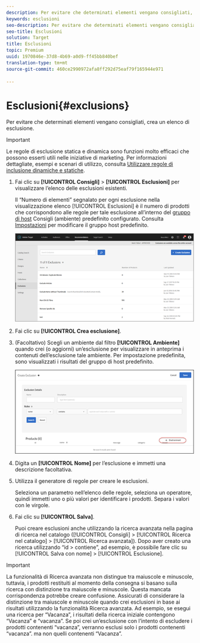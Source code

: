 ```yaml
---
description: Per evitare che determinati elementi vengano consigliati, crea un elenco di esclusione.
keywords: esclusioni
seo-description: Per evitare che determinati elementi vengano consigliati, crea un elenco di esclusione.
seo-title: Esclusioni
solution: Target
title: Esclusioni
topic: Premium
uuid: 1970846e-37d8-4b69-a0d9-ff45bb840bef
translation-type: tm+mt
source-git-commit: 460ce2990972afa8ff292d75eaf79f165944e971

---
```



# Esclusioni{#exclusions}

Per evitare che determinati elementi vengano consigliati, crea un elenco di esclusione.

>[!IMPORTANT]
>
>Le regole di esclusione statica e dinamica sono funzioni molto efficaci che possono esserti utili nelle iniziative di marketing. Per informazioni dettagliate, esempi e scenari di utilizzo, consulta [Utilizzare regole di inclusione dinamiche e statiche](../../c-recommendations/c-algorithms/use-dynamic-and-static-inclusion-rules.md#concept_4CB5C0FA705D4E449BD0B37B3D987F9F).

1. Fai clic su **[!UICONTROL Consigli]** &gt; **[!UICONTROL Esclusioni]** per visualizzare l’elenco delle esclusioni esistenti.

   Il “Numero di elementi” segnalato per ogni esclusione nella visualizzazione elenco [!UICONTROL Esclusioni] è il numero di prodotti che corrispondono alle regole per tale esclusione all’interno del [gruppo di host](/help/administrating-target/hosts.md) Consigli (ambiente) predefinito configurato. Consulta [Impostazioni](../../c-recommendations/plan-implement.md#concept_C1E1E2351413468692D6C21145EF0B84) per modificare il gruppo host predefinito.

   ![](assets/exclusions_list.png)

1. Fai clic su **[!UICONTROL Crea esclusione]**.

1. (Facoltativo) Scegli un ambiente dal filtro **[!UICONTROL Ambiente]** quando crei (o aggiorni) un’esclusione per visualizzare in anteprima i contenuti dell’esclusione tale ambiente. Per impostazione predefinita, sono visualizzati i risultati del gruppo di host predefinito.

   ![Creare un’esclusione](/help/c-recommendations/c-products/assets/CreateExclusion.png)

1. Digita un **[!UICONTROL Nome]** per l’esclusione e immetti una descrizione facoltativa.

1. Utilizza il generatore di regole per creare le esclusioni.

   Seleziona un parametro nell’elenco delle regole, seleziona un operatore, quindi immetti uno o più valori per identificare i prodotti. Separa i valori con le virgole.

1. Fai clic su **[!UICONTROL Salva]**.

   Puoi creare esclusioni anche utilizzando la ricerca avanzata nella pagina di ricerca nel catalogo ([!UICONTROL Consigli] &gt; [!UICONTROL Ricerca nel catalogo] &gt; [!UICONTROL Ricerca avanzata]). Dopo aver creato una ricerca utilizzando “id &gt; contiene”, ad esempio, è possibile fare clic su [!UICONTROL Salva con nome] &gt; [!UICONTROL Esclusione].

>[!IMPORTANT]
>
>La funzionalità di Ricerca avanzata non distingue tra maiuscole e minuscole, tuttavia, i prodotti restituiti al momento della consegna si basano sulla ricerca con distinzione tra maiuscole e minuscole. Questa mancata corrispondenza potrebbe creare confusione. Assicurati di considerare la distinzione tra maiuscole e minuscole quando crei esclusioni in base ai risultati utilizzando la funzionalità Ricerca avanzata. Ad esempio, se esegui una ricerca per “Vacanza”, i risultati della ricerca iniziale contengono “Vacanza” e “vacanza”. Se poi crei un’esclusione con l’intento di escludere i prodotti contenenti “vacanza”, verranno esclusi solo i prodotti contenenti “vacanza”. ma non quelli contenenti “Vacanza”.